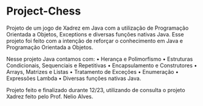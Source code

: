 # Project-Chess
Projeto de um jogo de Xadrez em Java com a utilização de Programação Orientada a Objetos, Exceptions e diversas funções nativas Java.
Esse projeto foi feito com a intenção de reforçar o conhecimento em Java e Programação Orientada a Objetos.

Nesse projeto Java contamos com:
• Herança e Polimorfismo
• Estruturas Condicionais, Sequenciais e Repetitivas
• Encapsulamento e Construtores
• Arrays, Matrizes e Listas
• Tratamento de Exceções
• Enumeração
• Expressões Lambda
• Diversas funções nativas Java.

Projeto feito e finalizado durante 12/23, utilizando de consulta o projeto Xadrez feito pelo Prof. Nelio Alves.
